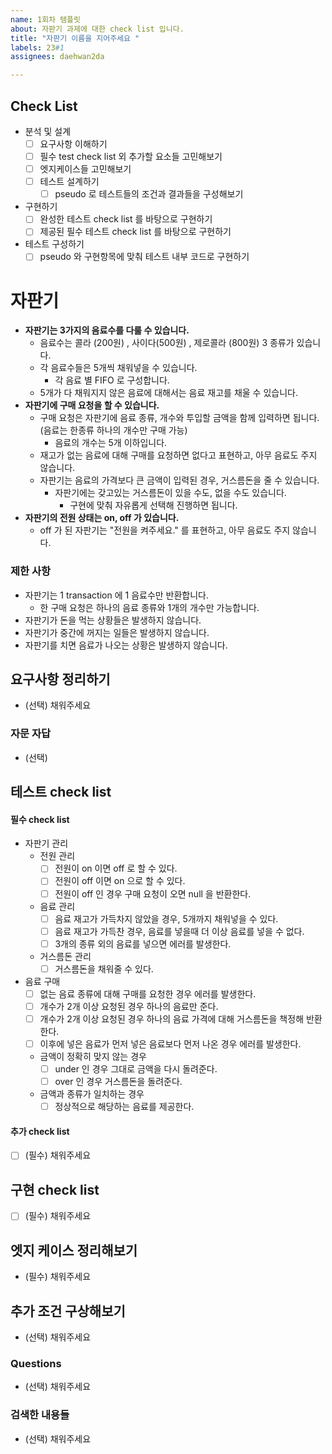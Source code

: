 ```yaml
---
name: 1회차 템플릿
about: 자판기 과제에 대한 check list 입니다.
title: "자판기 이름을 지어주세요 "
labels: 23#1
assignees: daehwan2da

---
```


## Check List
- 분석 및 설계
  - [ ] 요구사항 이해하기
  - [ ] 필수 test check list 외 추가할 요소들 고민해보기
  - [ ] 엣지케이스들 고민해보기
  - [ ] 테스트 설계하기
    - [ ] pseudo 로 테스트들의 조건과 결과들을 구성해보기
- 구현하기
  - [ ] 완성한 테스트 check list 를 바탕으로 구현하기
  - [ ] 제공된 필수 테스트 check list 를 바탕으로 구현하기
- 테스트 구성하기
  - [ ] pseudo 와 구현항목에 맞춰 테스트 내부 코드로 구현하기

# 자판기
- **자판기는 3가지의 음료수를 다룰 수 있습니다.**
  - 음료수는 콜라 (200원) , 사이다(500원) , 제로콜라 (800원) 3 종류가 있습니다.
  - 각 음료수들은 5개씩 채워넣을 수 있습니다.
    - 각 음료 별 FIFO 로 구성합니다.
  - 5개가 다 채워지지 않은 음료에 대해서는 음료 재고를 채울 수 있습니다.
- **자판기에 구매 요청을 할 수 있습니다.**
  - 구매 요청은 자판기에 음료 종류, 개수와 투입할 금액을 함께 입력하면 됩니다. (음료는 한종류 하나의 개수만 구매 가능)
    - 음료의 개수는 5개 이하입니다.
  - 재고가 없는 음료에 대해 구매를 요청하면 없다고 표현하고, 아무 음료도 주지 않습니다.
  - 자판기는 음료의 가격보다 큰 금액이 입력된 경우, 거스름돈을 줄 수 있습니다.
    - 자판기에는 갖고있는 거스름돈이 있을 수도, 없을 수도 있습니다.
      - 구현에 맞춰 자유롭게 선택해 진행하면 됩니다.
- **자판기의 전원 상태는 on, off 가 있습니다.**
  - off 가 된 자판기는 "전원을 켜주세요." 를 표현하고, 아무 음료도 주지 않습니다.


### 제한 사항
- 자판기는 1 transaction 에 1 음료수만 반환합니다.
  - 한 구매 요청은 하나의 음료 종류와 1개의 개수만 가능합니다.
- 자판기가 돈을 먹는 상황들은 발생하지 않습니다.
- 자판기가 중간에 꺼지는 일들은 발생하지 않습니다.
- 자판기를 치면 음료가 나오는 상황은 발생하지 않습니다.

## 요구사항 정리하기
- (선택) 채워주세요

### 자문 자답
- (선택)

## 테스트 check list
#### 필수 check list
- 자판기 관리
  - 전원 관리
    - [ ] 전원이 on 이면 off 로 할 수 있다.
    - [ ] 전원이 off 이면 on 으로 할 수 있다.
    - [ ] 전원이 off 인 경우 구매 요청이 오면 null 을 반환한다. 
  - 음료 관리 
    - [ ] 음료 재고가 가득차지 않았을 경우, 5개까지 채워넣을 수 있다.
    - [ ] 음료 재고가 가득찬 경우, 음료를 넣을때 더 이상 음료를 넣을 수 없다.
    - [ ] 3개의 종류 외의 음료를 넣으면 에러를 발생한다.
  - 거스름돈 관리
    - [ ] 거스름돈을 채워줄 수 있다. 
- 음료 구매
  - [ ] 없는 음료 종류에 대해 구매를 요청한 경우 에러를 발생한다.
  - [ ] 개수가 2개 이상 요청된 경우 하나의 음료만 준다.
  - [ ] 개수가 2개 이상 요청된 경우 하나의 음료 가격에 대해 거스름돈을 책정해 반환한다.
  - [ ] 이후에 넣은 음료가 먼저 넣은 음료보다 먼저 나온 경우 에러를 발생한다.
  - 금액이 정확히 맞지 않는 경우
    - [ ] under 인 경우 그대로 금액을 다시 돌려준다.
    - [ ] over 인 경우 거스름돈을 돌려준다.
  - 금액과 종류가 일치하는 경우
    - [ ] 정상적으로 해당하는 음료를 제공한다.
 
#### 추가 check list
- [ ] (필수) 채워주세요

## 구현 check list 
- [ ] (필수) 채워주세요

## 엣지 케이스 정리해보기
- (필수) 채워주세요

## 추가 조건 구상해보기
- (선택) 채워주세요

### Questions
- (선택) 채워주세요

### 검색한 내용들
- (선택) 채워주세요
